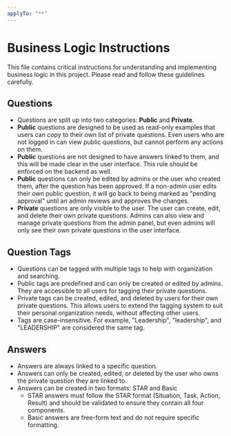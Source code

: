 ```yaml
---
applyTo: "**"
---
```


# Business Logic Instructions

This file contains critical instructions for understanding and implementing business logic in this project. Please read and follow these guidelines carefully.

## Questions

- Questions are split up into two categories: **Public** and **Private**.
- **Public** questions are designed to be used as read-only examples that users can copy to their own list of private questions. Even users who are not logged in can view public questions, but cannot perform any actions on them.
- **Public** questions are not designed to have answers linked to them, and this will be made clear in the user interface. This rule should be enforced on the backend as well.
- **Public** questions can only be edited by admins or the user who created them, after the question has been approved. If a non-admin user edits their own public question, it will go back to being marked as "pending approval" until an admin reviews and approves the changes.
- **Private** questions are only visible to the user. The user can create, edit, and delete their own private questions. Admins can also view and manage private questions from the admin panel, but even admins will only see their own private questions in the user interface.

## Question Tags

- Questions can be tagged with multiple tags to help with organization and searching.
- Public tags are predefined and can only be created or edited by admins. They are accessible to all users for tagging their private questions.
- Private tags can be created, edited, and deleted by users for their own private questions. This allows users to extend the tagging system to suit their personal organization needs, without affecting other users.
- Tags are case-insensitive. For example, "Leadership", "leadership", and "LEADERSHIP" are considered the same tag.

## Answers

- Answers are always linked to a specific question.
- Answers can only be created, edited, or deleted by the user who owns the private question they are linked to.
- Answers can be created in two formats: STAR and Basic
  - STAR answers must follow the STAR format (Situation, Task, Action, Result) and should be validated to ensure they contain all four components.
  - Basic answers are free-form text and do not require specific formatting.